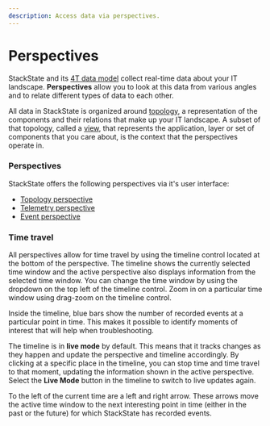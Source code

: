 ```yaml
---
description: Access data via perspectives.
---
```


# Perspectives

StackState and its [4T data model](../../concepts/4t_data_model.md) collect real-time data about your IT landscape. **Perspectives** allow you to look at this data from various angles and to relate different types of data to each other.

All data in StackState is organized around [topology](../../concepts/4t_data_model.md#topology), a representation of the components and their relations that make up your IT landscape. A subset of that topology, called a [view](topology-perspective/views.md), that represents the application, layer or set of components that you care about, is the context that the perspectives operate in.

### Perspectives

StackState offers the following perspectives via it's user interface:

* [Topology perspective](topology-perspective/)
* [Telemetry perspective](telemetry-perspective/)
* [Event perspective](event-perspective/)

### Time travel

All perspectives allow for time travel by using the timeline control located at the bottom of the perspective. The timeline shows the currently selected time window and the active perspective also displays information from the selected time window. You can change the time window by using the dropdown on the top left of the timeline control. Zoom in on a particular time window using drag-zoom on the timeline control.

Inside the timeline, blue bars show the number of recorded events at a particular point in time. This makes it possible to identify moments of interest that will help when troubleshooting.

The timeline is in **live mode** by default. This means that it tracks changes as they happen and update the perspective and timeline accordingly. By clicking at a specific place in the timeline, you can stop time and time travel to that moment, updating the information shown in the active perspective. Select the **Live Mode** button in the timeline to switch to live updates again.

To the left of the current time are a left and right arrow. These arrows move the active time window to the next interesting point in time \(either in the past or the future\) for which StackState has recorded events.

